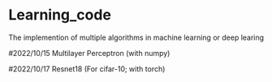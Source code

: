 # Learning_code
The implemention of multiple algorithms in machine learning or deep learing

#2022/10/15 Multilayer Perceptron (with numpy)

#2022/10/17 Resnet18 (For cifar-10; with torch)
